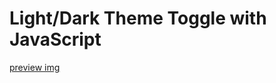 # Light/Dark Theme Toggle with JavaScript
[preview img](/img/screencapture-127-0-0-1-5500-Pizza-website-html-2023-01-24-11_29_25.png)